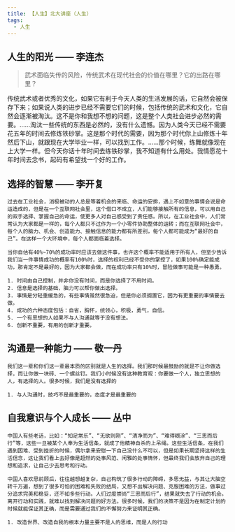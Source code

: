 ```yaml
---
title: 【人生】北大讲座（人生）
tags:
  - 人生
---
```


## 人生的阳光 —— 李连杰

> 武术面临失传的风险，传统武术在现代社会的价值在哪里？它的出路在哪里？

​	传统武术或者优秀的文化，如果它有利于今天人类的生活发展的话，它自然会被保存下来；如果说人类的进步已经不需要它们的时候，包括传统的武术和文化，它自然会逐渐被淘汰。这不是你和我想不想的问题，这是整个人类社会进步必然的需要。……淘汰一些传统的东西是必然的，没有什么遗憾。因为人类今天已经不需要花五年的时间去修炼铁砂掌。这是那个时代的需要，因为那个时代你上山修炼十年然后下山，就跟现在大学毕业一样，可以找到工作。……那个时候，练舞就像现在上大学一样。但今天你话十年时间去练铁砂掌，我不知道有什么用处。我情愿花十年时间去念书，起码有希望找一个好的工作。

## 选择的智慧 —— 李开复

	过去在工业社会，消极被动的人总是等着机会的来临、命运的安排，遇上不如意的事情会说是命运造成的，但是在一个互联网社会里，这个借口不成立，人们能够接触所有的信息，可以用自己的双手选择、掌握自己的命运，使更多人对自己感受到了责任感。所以，在工业社会中，人们常常认为大家都是一样的，每个人都只不过作为一个小零件协助整体的运转；而在互联网社会中，每个人的脑力、机会、创造能力、接触信息的能力都有所差别，每个人都可能成为“最好的自己”。在这样一个大环境中，每个人都面临着选择。
	
	当你自估有40%~70%的成功率时应该去做这件事，也许这个概率不能适用于所有人，但至少告诉我们当一件事情成功的概率有100%时，选择的权利已经不受你的掌控了，如果100%确定能成功，那肯定不是最好的，因为大家都会做，而在成功率只有10%时，冒险做事可能是一种愚勇。
	
	1. 时间由自己控制，并非你没有时间，而是你选择了不用时间。
	2. 信息是选择的基础，脑力可以帮你做出选择。
	3. 事情是分轻重缓急的，有些事情虽然很急迫，但是你必须搁置它，因为有更重要的事情要去做。
	4. 成功的六种态度包括：自省，胸怀，统领心，积极，勇气，自信。
	5. 一个有思想的人如果不与人沟通就等于没有想法。
	6. 创新不重要，有用的创新才重要。

## 沟通是一种能力 —— 敬一丹
	
	我们这一辈和你们这一辈最本质的区别就是人生的选择。我们那时候最鼓励的就是不让你做选择，而让你做一块砖、一个螺丝钉。我们小时候没有这种教育观：你要做一个人，独立思想的人，有选择的人。很多时候，我们是没有选择的

	1. 与人沟通时，技巧不是最重要的，态度才是最重要的

## 自我意识与个人成长 —— 丛中

	中国人有些老话，比如：“知足常乐”、“无欲则刚”、“清净而为”、“难得糊涂”、“三思而后行”等，这些一旦被某个人奉为生活信条，就成了他精神自杀的上吊绳。这些生活信条，在我们遇到困难、受到挫折的时候，偶尔拿来安慰一下自己没什么不可以，但是如果长期坚持这样的生活信念，这让我们看上去好像是超然的处事风范、闲雅的处事情怀，但最终我们会放弃自己的理想和追求，让自己少去思考和行动。
	
	中国人喜欢思前顾后，往往越想越复杂，自己构筑了很多行动的障碍，多思无益，与其让大脑空转千万遍，想到了很多可怕的困难和失败的结局，又想不出解决问题、克服困难的方法，做事过分追求完美和稳妥，还不如多些行动。人们过度崇尚“三思而后行”，结果就失去了行动的机会。离开行动和实践，就难以找到解决问题的好方法。很多时候，我们的决策不是因为在制定计划的时候就能保证其正确，而是需要通过我们的不懈努力来证明其正确。
	
	1. 改造世界、改造自我的根本力量主要不是人的思维，而是人的行动
